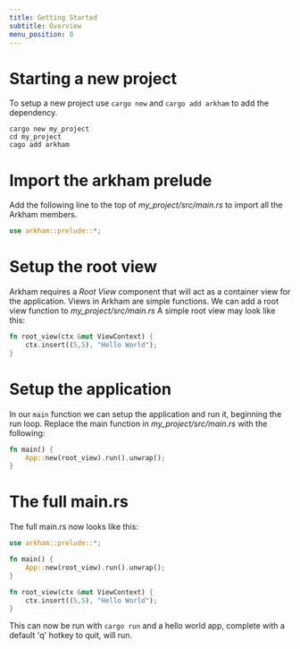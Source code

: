```yaml
---
title: Getting Started
subtitle: Overview
menu_position: 0
---
```


# Starting a new project

To setup a new project use `cargo new` and `cargo add arkham` to add the dependency.

```Shell
cargo new my_project
cd my_project
cago add arkham
```

# Import the arkham prelude

Add the following line to the top of _my_project/src/main.rs_ to import all the Arkham members.

```rust 
use arkham::prelude::*;
```

# Setup the root view

Arkham requires a _Root View_ component that will act as a container view for the application. Views in Arkham are simple functions. 
We can add a root view function to _my_project/src/main.rs_
A simple root view may look like this:

```Rust
fn root_view(ctx &mut ViewContext) {
    ctx.insert((5,5), "Hello World");
}
```

# Setup the application

In our `main` function we can setup the application and run it, beginning the run loop. Replace the main function in _my_project/src/main.rs_ with the following:

```Rust
fn main() {
    App::new(root_view).run().unwrap();
}
```


# The full main.rs

The full main.rs now looks like this:

```Rust
use arkham::prelude::*;

fn main() {
    App::new(root_view).run().unwrap();
}

fn root_view(ctx &mut ViewContext) {
    ctx.insert((5,5), "Hello World");
}
```


This can now be run with `cargo run` and a hello world app, complete with a default 'q' hotkey to quit, will run.
